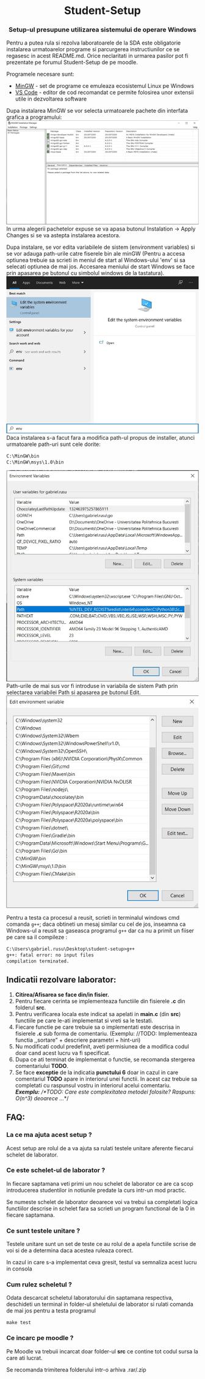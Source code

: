 <h1 align="center">Student-Setup</h1>
<h3 align="center">Setup-ul presupune utilizarea sistemului de operare Windows</h3>

Pentru a putea rula si rezolva laboratoarele de la SDA este obligatorie instalarea urmatoarelor programe si parcurgerea instructiunilor ce se regasesc in acest README.md. Orice neclaritati in urmarea pasilor pot fi prezentate pe forumul Student-Setup de pe moodle.

Programele necesare sunt:
 - [MinGW](https://sourceforge.net/projects/mingw/) - set de programe ce emuleaza ecosistemul Linux pe Windows
 - [VS Code](https://code.visualstudio.com/) - editor de cod recomandat ce permite folosirea unor extensii utile in dezvoltarea software

 Dupa instalarea MinGW se vor selecta urmatoarele pachete din interfata grafica a programului:
 <img src="./resources/minGW.jpg">
In urma alegerii pachetelor expuse se va apasa butonul Instalation -> Apply Changes si se va astepta instalarea acestora.

Dupa instalare, se vor edita variabilele de sistem (environment variables) si se vor adauga path-urile catre fiserele bin ale minGW (Pentru a accesa optiunea trebuie sa scrieti in meniul de start al Windows-ului 'env' si sa selecati optiunea de mai jos. Accesarea meniului de start Windows se face prin apasarea pe butonul cu simbolul windows de la tastatura).
<img src="./resources/envp0.jpg">
Daca instalarea s-a facut fara a modifica path-ul propus de installer, atunci urmatoarele path-uri sunt cele dorite:

``` 
C:\MinGW\bin
C:\MinGW\msys\1.0\bin
```

<img src="./resources/envp2.jpg">
Path-urile de mai sus vor fi introduse in variabila de sistem Path prin selectarea variabilei Path si apasarea pe butonul Edit.
<img src="./resources/envp3.jpg">

Pentru a testa ca procesul a reusit, scrieti in terminalul windows cmd comanda ```g++```; daca obtineti un mesaj similar cu cel de jos, inseamna ca Windows-ul a reusit sa gaseasca programul ```g++``` dar ca nu a primit un fiiser pe care sa il compileze :

``` 
C:\Users\gabriel.rusu\Desktop\student-setup>g++
g++: fatal error: no input files
compilation terminated.
```
## Indicatii rezolvare laborator:
1. **Citirea/Afisarea se face din/in fisier.**
2. Pentru fiecare cerinta se implementeaza functiile din fisierele **.c** din folderul **src**.
3. Pentru verificarea locala este indicat sa apelati in **main.c** (din **src**) functiile pe care le-ati implementat si vreti sa le testati.
4. Fiecare functie pe care trebuie sa o implementati este descrisa in fisierele **.c** sub forma de comentariu. (Exemplu: //TODO: Implementeaza functia ,,sortare" + descriere parametri + hint-uri)
5. Nu modificati codul predefinit, aveti permisiunea de a modifica codul doar cand acest lucru va fi specificat.
6. Dupa ce ati terminat de implementat o functie, se recomanda stergerea comentariului **TODO**.
7. Se face **exceptie** de la indicatia **punctului 6** doar in cazul in care comentariul **TODO** apare in interiorul unei functii. In acest caz trebuie sa completati cu raspunsul vostru in interiorul acelui comentariu.<br>
***Exemplu:*** _/*TODO: Care este complexitatea metodei folosite? Raspuns: O(n^3) deoarece ..._*/


## FAQ:

### La ce ma ajuta acest setup ?

Acest setup are rolul de a va ajuta sa rulati testele unitare aferente fiecarui schelet de laborator.

### Ce este schelet-ul de laborator ?

In fiecare saptamana veti primi un nou schelet de laborator ce are ca scop introducerea studentilor in notiunile predate la curs intr-un mod practic.

Se numeste schelet de laborator deoarece voi va trebui sa completati logica functiilor descrise in schelet fara sa scrieti un program functional de la 0 in fiecare saptamana.

### Ce sunt testele unitare ?

Testele unitare sunt un set de teste ce au rolul de a apela functiile scrise de voi si de a determina daca acestea ruleaza corect.

In cazul in care s-a implementat ceva gresit, testul va semnaliza acest lucru in consola

### Cum rulez scheletul ?

Odata descarcat scheletul laboratorului din saptamana respectiva, deschideti un terminal in folder-ul sheletului de laborator si rulati comanda de mai jos pentru a testa programul

``` 
make test
```

### Ce incarc pe moodle ?

Pe Moodle va trebuii incarcat doar folder-ul __src__ ce contine tot codul sursa la care ati lucrat.

Se recomanda trimiterea folderului intr-o arhiva .rar/.zip

